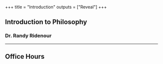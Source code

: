 +++
title = "Introduction"
outputs = ["Reveal"]
+++

## Introduction to Philosophy

### Dr. Randy Ridenour

---

## Office Hours
